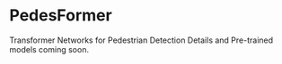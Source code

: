 # PedesFormer
Transformer Networks for Pedestrian Detection
Details and Pre-trained models coming soon.
